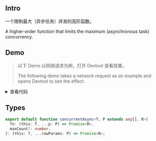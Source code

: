 ## Intro

一个限制最大（异步任务）并发的高阶函数。

A higher-order function that limits the maximum (asynchronous task) concurrency.

## Demo

> 以下 Demo 以网络请求为例，打开 Devtool 查看效果。
>
> The following demo takes a network request as an example and opens Devtool to see the effect.

<script setup>
import Demo from './demo.vue'
</script>

<Demo />
<details>
  <summary>查看代码</summary>

<<< src/concurrentAsync/demo.vue{21,29,31,39,41}

</details>

## Types

```ts
export default function concurrentAsync<T, P extends any[], R>(
  fn: (this: T, ...p: P) => Promise<R>,
  maxCount?: number,
): (this: T, ...rawParams: P) => Promise<R>;
```
